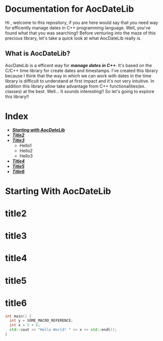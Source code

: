 # Documentation for AocDateLib
Hi , welcome to this repository, if you are here would say that you need way for efficently manage dates in C++ programming language.
Well, you've found what that you was searching!! 
Before venturing into the maze of this precious library, let's take a quick look at what AocDateLib really is.

## What is AocDateLib?
AocDateLib is a efficent way for ***manage dates in C++***. It's based on the C/C++ time library for create dates and timestamps.
I've created this library because I think that the way in which we can work with dates in the time library is difficult to understand at first impact and it's not very intuitive. In addition this library allow take advantage from C++ functionalities(ex. classes) at the best. 
Well... It sounds interesting!! So let's going to explore this library!!
  
# Index
- [***Starting with AocDateLib***](#starting-with-aocdatelib)
- [***Title2***](#title2)
- [***Title3***](#title3)
  - Hello1
  - Hello2
  - Hello3
- [***Title4***](#title4)
- [***Title5***](#title5)
- [***Title6***](#title6)

# Starting With AocDateLib

# title2
# title3
# title4
# title5
# title6


```cpp
int main() {
  int y = SOME_MACRO_REFERENCE;
  int x = 5 + 6;
  std::cout << "Hello World! " << x << std::endl();
}
```

